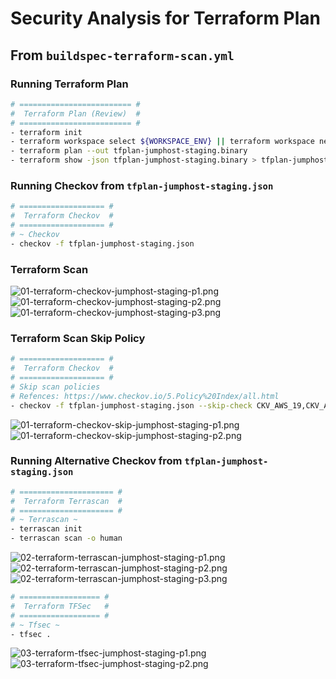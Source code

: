 # Security Analysis for Terraform Plan

## From `buildspec-terraform-scan.yml`

### Running Terraform Plan

```bash
# ========================= #
#  Terraform Plan (Review)  #
# ========================= #
- terraform init
- terraform workspace select ${WORKSPACE_ENV} || terraform workspace new ${WORKSPACE_ENV}
- terraform plan --out tfplan-jumphost-staging.binary
- terraform show -json tfplan-jumphost-staging.binary > tfplan-jumphost-staging.json
```

### Running Checkov from `tfplan-jumphost-staging.json`

```bash
# =================== #
#  Terraform Checkov  #
# =================== #
# ~ Checkov
- checkov -f tfplan-jumphost-staging.json
```

### Terraform Scan

![01-terraform-checkov-jumphost-staging-p1.png](assets/terraform/01-terraform-checkov-jumphost-staging-p1.png)
![01-terraform-checkov-jumphost-staging-p2.png](assets/terraform/01-terraform-checkov-jumphost-staging-p2.png)
![01-terraform-checkov-jumphost-staging-p3.png](assets/terraform/01-terraform-checkov-jumphost-staging-p3.png)

### Terraform Scan Skip Policy

```bash
# =================== #
#  Terraform Checkov  #
# =================== #
# Skip scan policies
# Refences: https://www.checkov.io/5.Policy%20Index/all.html
- checkov -f tfplan-jumphost-staging.json --skip-check CKV_AWS_19,CKV_AWS_20,CKV_AWS_24,CKV_AWS_25,CKV_AWS_38,CKV_AWS_39,CKV_AWS_58,CKV_AWS_130,CKV_AWS_144,CKV_AWS_145,CKV_AWS_260,CKV_AWS_261,CKV2_AWS_5,CKV2_AWS_6,CKV2_AWS_11,CKV2_AWS_12,CKV2_AWS_19
```

![01-terraform-checkov-skip-jumphost-staging-p1.png](assets/terraform/01-terraform-checkov-skip-jumphost-staging-p1.png)
![01-terraform-checkov-skip-jumphost-staging-p2.png](assets/terraform/01-terraform-checkov-skip-jumphost-staging-p2.png)

### Running Alternative Checkov from `tfplan-jumphost-staging.json`

```bash
# ===================== #
#  Terraform Terrascan  #
# ===================== #
# ~ Terrascan ~
- terrascan init
- terrascan scan -o human
```

![02-terraform-terrascan-jumphost-staging-p1.png](assets/terraform/02-terraform-terrascan-jumphost-staging-p1.png)
![02-terraform-terrascan-jumphost-staging-p2.png](assets/terraform/02-terraform-terrascan-jumphost-staging-p2.png)
![02-terraform-terrascan-jumphost-staging-p3.png](assets/terraform/02-terraform-terrascan-jumphost-staging-p3.png)

```bash
# ================== #
#  Terraform TFSec   #
# ================== #
# ~ Tfsec ~
- tfsec .
```

![03-terraform-tfsec-jumphost-staging-p1.png](assets/terraform/03-terraform-tfsec-jumphost-staging-p1.png)
![03-terraform-tfsec-jumphost-staging-p2.png](assets/terraform/03-terraform-tfsec-jumphost-staging-p2.png)
